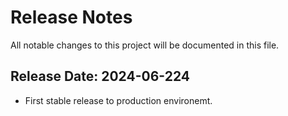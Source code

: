 # Release Notes

All notable changes to this project will be documented in this file.

## Release Date: 2024-06-224

- First stable release to production environemt.

